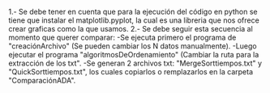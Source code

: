 1.- Se debe tener en cuenta que para la ejecución del código en python se tiene que instalar el matplotlib.pyplot,
la cual es una libreria que nos ofrece crear graficas como la que usamos.
2.- Se debe seguir esta secuencia al momento que querer comparar:
  -Se ejecuta primero el programa de "creaciónArchivo" (Se pueden cambiar los N datos manualmente).
  -Luego ejecutar el programa "algoritmosDeOrdenamiento" (Cambiar la ruta para la extracción de los txt".
  -Se generan 2 archivos txt: "MergeSorttiempos.txt" y "QuickSorttiempos.txt", los cuales copiarlos o remplazarlos
  en la carpeta "ComparaciónADA".
